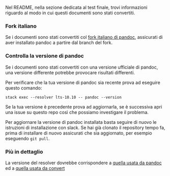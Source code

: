 
Nel README, nella sezione dedicata al test finale, trovi informazioni
riguardo al modo in cui questi documenti sono stati convertiti.

### Fork italiano

Se i documenti sono stati convertiti col [fork italiano di
pandoc](https://github.com/italia/pandoc-docs2rst/blob/master/fork-italiano.md),
assicurati di aver installato pandoc a partire dal branch del fork.

### Controlla la versione di pandoc

Se i documenti sono stati convertiti con una versione ufficiale di
pandoc, una versione differente potrebbe provocare risultati
differenti.

Per verificare che la tua versione di pandoc sia recente prova ad
eseguire questo comando:

    stack exec --resolver lts-10.10 -- pandoc --version

Se la tua versione è precedente prova ad aggiornarla, se è successiva
apri una issue su questo repo così che possiamo investigare il
problema.

Per aggiornare la versione di pandoc installata basta seguire di nuovo
le istruzioni di installazione con slack. Se hai già clonato il
repository tempo fa, prima di installare di nuovo assicurati che sia
aggiornato, per esempio eseguendo `git pull`.

### Più in dettaglio

La versione del resolver dovrebbe corrispondere a [quella usata da
pandoc](https://github.com/jgm/pandoc/blob/master/stack.yaml#L27) ed a
[quella usata da
convert](https://github.com/italia/pandoc-docs2rst/blob/master/convert.hs#L2)
